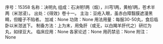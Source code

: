 序号：15358
名称：决明丸
组成：石决明1两（煅），川芎1两，黄柏1两，苍术半两（米泔浸）。
出处：《得效》卷十一。
主治：豆疮入眼，虽赤白障翳膜遮漫黑睛，但瞳子不陷者。
加减：None
功效：None
用法用量：每服30-50丸，食后临卧以米泔送下。
制备方法：上为末，用兔肝（或无，以白羯羊肝代之）研烂为丸，如绿豆大。
临床应用：None
各家论述：None
用药禁忌：None
附注：None
